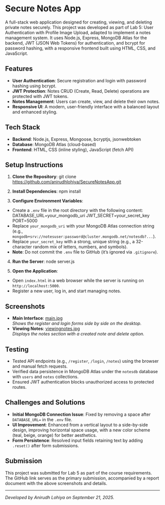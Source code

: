 # Secure Notes App

A full-stack web application designed for creating, viewing, and deleting private notes securely. This project was developed as part of Lab 5: User Authentication with Profile Image Upload, adapted to implement a notes management system. It uses Node.js, Express, MongoDB Atlas for the backend, JWT (JSON Web Tokens) for authentication, and bcrypt for password hashing, with a responsive frontend built using HTML, CSS, and JavaScript.

## Features
- **User Authentication**: Secure registration and login with password hashing using bcrypt.
- **JWT Protection**: Notes CRUD (Create, Read, Delete) operations are protected with JWT tokens.
- **Notes Management**: Users can create, view, and delete their own notes.
- **Responsive UI**: A modern, user-friendly interface with a balanced layout and enhanced styling.

## Tech Stack
- **Backend**: Node.js, Express, Mongoose, bcryptjs, jsonwebtoken
- **Database**: MongoDB Atlas (cloud-based)
- **Frontend**: HTML, CSS (inline styling), JavaScript (fetch API)

## Setup Instructions
1. **Clone the Repository**:
git clone https://github.com/anirudhlohiya/SecureNotesApp.git

2. **Install Dependencies**:
npm install

3. **Configure Environment Variables**:
- Create a `.env` file in the root directory with the following content:
DATABASE_URL=your_mongodb_uri
JWT_SECRET=your_secret_key
PORT=5000
- Replace `your_mongodb_uri` with your MongoDB Atlas connection string (e.g., `mongodb+srv://notesuser:password@cluster.mongodb.net/notesdb?...`).
- Replace `your_secret_key` with a strong, unique string (e.g., a 32-character random mix of letters, numbers, and symbols).
- **Note**: Do not commit the `.env` file to GitHub (it’s ignored via `.gitignore`).

4. **Run the Server**:
node server.js


5. **Open the Application**:
- Open `index.html` in a web browser while the server is running on `http://localhost:5000`.
- Register a new user, log in, and start managing notes.

## Screenshots
- **Main Interface**: [main.jpg](./screenshots/main.jpg)  
_Shows the register and login forms side by side on the desktop._
- **Viewing Notes**: [viewingnotes.jpg](./screenshots/viewingnotes.jpg)  
_Displays the notes section with a created note and delete option._

## Testing
- Tested API endpoints (e.g., `/register`, `/login`, `/notes`) using the browser and manual fetch requests.
- Verified data persistence in MongoDB Atlas under the `notesdb` database with `users` and `notes` collections.
- Ensured JWT authentication blocks unauthorized access to protected routes.

## Challenges and Solutions
- **Initial MongoDB Connection Issue**: Fixed by removing a space after `DATABASE_URL=` in the `.env` file.
- **UI Improvement**: Enhanced from a vertical layout to a side-by-side design, improving horizontal space usage, with a new color scheme (teal, beige, orange) for better aesthetics.
- **Form Persistence**: Resolved input fields retaining text by adding `.reset()` after form submissions.

## Submission
This project was submitted for Lab 5 as part of the course requirements. The GitHub link[](https://github.com/anirudhlohiya/SecureNotesApp) serves as the primary submission, accompanied by a report document with the above screenshots and details.


---
*Developed by Anirudh Lohiya on September 21, 2025.*